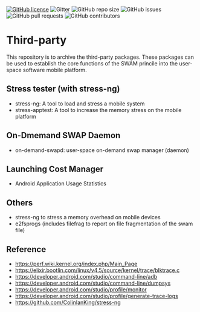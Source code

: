 [![GitHub license](https://dmlc.github.io/img/apache2.svg)](LICENSE) 
![Gitter](https://img.shields.io/gitter/room/mobile-swam/swam) ![GitHub repo size](https://img.shields.io/github/repo-size/mobile-swam/swam) ![GitHub issues](https://img.shields.io/github/issues/mobile-swam/swam) ![GitHub pull requests](https://img.shields.io/github/issues-pr/mobile-swam/swam) ![GitHub contributors](https://img.shields.io/github/contributors/mobile-swam/swam)


# Third-party
This repository is to archive the third-party packages. These packages can be used to establish the core functions of the SWAM princile into the user-space software mobile platform.

## Stress tester (with stress-ng)
* stress-ng: A tool to load and stress a mobile system
* stress-apptest: A tool to increase the memory stress on the mobile platform 

## On-Dmemand SWAP Daemon
* on-demand-swapd: user-space on-demand swap manager (daemon)

## Launching Cost Manager
* Android Application Usage Statistics

## Others
* stress-ng to stress a memory overhead on mobile devices
* e2fsprogs (includes filefrag to report on file fragmentation of the swam file)


## Reference
* https://perf.wiki.kernel.org/index.php/Main_Page
* https://elixir.bootlin.com/linux/v4.5/source/kernel/trace/blktrace.c
* https://developer.android.com/studio/command-line/adb
* https://developer.android.com/studio/command-line/dumpsys
* https://developer.android.com/studio/profile/monitor
* https://developer.android.com/studio/profile/generate-trace-logs
* https://github.com/ColinIanKing/stress-ng
